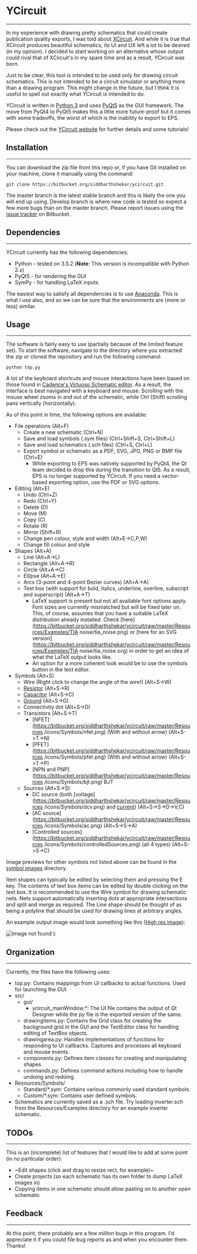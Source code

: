# YCircuit #
-------------------------------------------------------------------------------

In my experience with drawing pretty schematics that could create publication quality exports, I was told about [XCircuit](www.opencircuitdesign.com/xcircuit/). And while it is true that XCircuit produces beautiful schematics, its UI and UX left a lot to be desired (in my opinion). I decided to start working on an alternative whose output could rival that of XCircuit's in my spare time and as a result, YCircuit was born.

Just to be clear, this tool is intended to be used only for drawing circuit schematics. This is not intended to be a circuit simulator or anything more than a drawing program. This might change in the future, but I think it is useful to spell out exactly what YCircuit is intended to do.

YCircuit is written in [Python 3](https://www.python.org) and uses [PyQt5](https://www.riverbankcomputing.com/software/pyqt/download) as the GUI framework. The move from PyQt4 to PyQt5 makes this a little more future-proof but it comes with some tradeoffs, the worst of which is the inability to export to EPS.

Please check out the [YCircuit website](https://siddharthshekar.bitbucket.io/YCircuit) for further details and some tutorials!

## Installation ##
-------------------------------------------------------------------------------

You can download the zip file from this repo or, if you have Git installed on your machine, clone it manually using the command:

`git clone https://bitbucket.org/siddharthshekar/ycircuit.git`

The master branch is the latest stable branch and this is likely the one you will end up using. Develop branch is where new code is tested so expect a few more bugs than on the master branch. Please report issues using the [issue tracker](https://bitbucket.org/siddharthshekar/ycircuit/issues?status=new&status=open) on Bitbucket.

## Dependencies ##
-------------------------------------------------------------------------------

YCircuit currently has the following dependencies:

  * Python - tested on 3.5.2 (**Note**: This version is incompatible with Python 2.x)
  * PyQt5 - for rendering the GUI
  * SymPy - for handling LaTeX inputs

The easiest way to satisfy all dependencies is to use [Anaconda](https://www.continuum.io/downloads). This is what I use also, and so we can be sure that the environments are (more or less) similar.

## Usage ##
-------------------------------------------------------------------------------

The software is fairly easy to use (partially because of the limited feature set). To start the software, navigate to the directory where you extracted the zip or cloned the repository and run the following command:

`python top.py`

A lot of the keyboard shortcuts and mouse interactions have been based on those found in [Cadence's Virtuoso Schematic editor](https://www.cadence.com/content/cadence-www/global/en_US/home/tools/custom-ic-analog-rf-design/circuit-design/virtuoso-schematic-editor.html). As a result, the interface is best navigated with a keyboard and mouse. Scrolling with the mouse wheel zooms in and out of the schematic, while Ctrl (Shift) scrolling pans vertically (horizontally).

As of this point in time, the following options are available:

  * File operations (Alt+F)
    * Create a new schematic (Ctrl+N)
    * Save and load symbols (.sym files) (Ctrl+Shift+S, Ctrl+Shift+L)
    * Save and load schematics (.sch files) (Ctrl+S, Ctrl+L)
    * Export symbol or schematic as a PDF, SVG, JPG, PNG or BMP file (Ctrl+E)
        * While exporting to EPS was natively supported by PyQt4, the Qt team decided to drop this during the transition to Qt5. As a result, EPS is no longer supported by YCircuit. If you need a vector-based exporting option, use the PDF or SVG options.
  * Editing (Alt+E)
    * Undo (Ctrl+Z)
    * Redo (Ctrl+Y)
    * Delete (D)
    * Move (M)
    * Copy (C)
    * Rotate (R)
    * Mirror (Shift+R)
    * Change pen colour, style and width (Alt+E->C,P,W)
    * Change fill colour and style
  * Shapes (Alt+A)
    * Line (Alt+A->L)
    * Rectangle (Alt+A->R)
    * Circle (Alt+A->C)
    * Ellipse (Alt+A->E)
    * Arcs (3-point and 4-point Bezier curves) (Alt+A->A)
    * Text box (with support for bold, italics, underline, overline, subscript and superscript) (Alt+A->T)
        * LaTeX support is present but not all available font options apply. Font sizes are currently mismatched but will be fixed later on. This, of course, assumes that you have a suitable LaTeX distribution already installed. Check [here](https://bitbucket.org/siddharthshekar/ycircuit/raw/master/Resources/Examples/TIA noise/tia_noise.png) or [here for an SVG version](https://bitbucket.org/siddharthshekar/ycircuit/raw/master/Resources/Examples/TIA noise/tia_noise.svg) in order to get an idea of what the LaTeX output looks like.
        * An option for a more coherent look would be to use the symbols button in the text editor.
  * Symbols (Alt+S)
    * Wire (Right click to change the angle of the wire!) (Alt+S->W)
    * [Resistor](https://bitbucket.org/siddharthshekar/ycircuit/raw/master/Resources/icons/Symbols/resistor.png) (Alt+S->R)
    * [Capacitor](https://bitbucket.org/siddharthshekar/ycircuit/raw/master/Resources/icons/Symbols/capacitor.png) (Alt+S->C)
    * [Ground](https://bitbucket.org/siddharthshekar/ycircuit/raw/master/Resources/icons/Symbols/ground.png) (Alt+S->G)
    * Connectivity dot (Alt+S->D)
    * Transistors (Alt+S->T)
        * [NFET](https://bitbucket.org/siddharthshekar/ycircuit/raw/master/Resources
/icons/Symbols/nfet.png) (With and without arrow) (Alt+S->T->N)
        * [PFET](https://bitbucket.org/siddharthshekar/ycircuit/raw/master/Resources
/icons/Symbols/pfet.png) (With and without arrow) (Alt+S->T->P)
        * [NPN and PNP](https://bitbucket.org/siddharthshekar/ycircuit/raw/master/Resources
/icons/Symbols/bjt.png) BJT
    * Sources (Alt+S->S)
        * DC source (both [voltage](https://bitbucket.org/siddharthshekar/ycircuit/raw/master/Resources
/icons/Symbols/dcv.png) and [current](https://bitbucket.org/siddharthshekar/ycircuit/raw/master/Resources/icons/Symbols/dci.png)) (Alt+S->S->D->V,C)
        * [AC source](https://bitbucket.org/siddharthshekar/ycircuit/raw/master/Resources
/icons/Symbols/ac.png) (Alt+S->S->A)
        * [Controlled sources](https://bitbucket.org/siddharthshekar/ycircuit/raw/master/Resources
/icons/Symbols/controlledSources.png) (all 4 types) (Alt+S->S->C)

Image previews for other symbols not listed above can be found in the [symbol images](https://bitbucket.org/siddharthshekar/ycircuit/raw/master/Resources/icons/Symbols/) directory.

Item shapes can typically be edited by selecting them and pressing the E key. The contents of text box items can be edited by double clicking on the text box. It is recommended to use the Wire symbol for drawing schematic nets. Nets support automatically inserting dots at appropriate intersections and split and merge as required. The Line shape should be thought of as being a polyline that should be used for drawing lines at arbitrary angles.

An example output image would look something like this ([High res image](https://bitbucket.org/siddharthshekar/ycircuit/raw/master/Resources/Examples/Inverter/inverter.png)):

![Image not found ):](https://bitbucket.org/siddharthshekar/ycircuit/raw/master/Resources/Examples/Inverter/inverter_lowRes.png "Such a pretty inverter!")

## Organization ##
-------------------------------------------------------------------------------

Currently, the files have the following uses:

  * top.py: Contains mappings from UI callbacks to actual functions. Used for launching the GUI.
  * src/
    * gui/
        * ycircuit_mainWindow.*: The UI file contains the output of Qt Designer while the py file is the exported version of the same.
    * drawingitems.py: Contains the Grid class for creating the background grid in the GUI and the TextEditor class for handling editing of TextBox objects.
    * drawingarea.py: Handles implementations of functions for responding to UI callbacks. Captures and processes all keyboard and mouse events.
    * components.py: Defines item classes for creating and manipulating shapes.
    * commands.py: Defines command actions including how to handle undoing and redoing.
  * Resources/Symbols/
    * Standard/*.sym: Contains various commonly used standard symbols.
    * Custom/*.sym: Contains user defined symbols.
  * Schematics are currently saved as a .sch file. Try loading inverter.sch from the Resources/Examples directory for an example inverter schematic.

## TODOs ##
-------------------------------------------------------------------------------

This is an (incomplete) list of features that I would like to add at some point (in no particular order):

  * ~Edit shapes (click and drag to resize rect, for example)~
  * Create projects (so each schematic has its own folder to dump LaTeX images in)
  * Copying items in one schematic should allow pasting on to another open schematic

## Feedback ##
-------------------------------------------------------------------------------

At this point, there probably are a few million bugs in this program. I'd appreciate it if you could file bug reports as and when you encounter them. Thanks!
